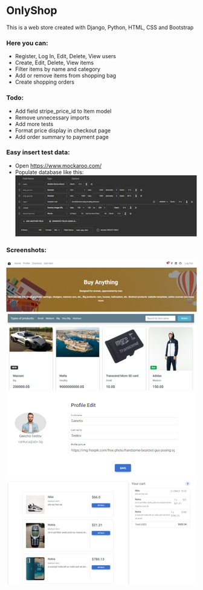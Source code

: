 # OnlyShop
This is a web store created with Django, Python, HTML, CSS and Bootstrap

### Here you can:
- Register, Log In, Edit, Delete, View users
- Create, Edit, Delete, View items
- Filter items by name and category
- Add or remove items from shopping bag
- Create shopping orders

### Todo:
- Add field stripe_price_id to Item model
- Remove unnecessary imports
- Add more tests
- Format price display in checkout page
- Add order summary to payment page

### Easy insert test data:
- Open https://www.mockaroo.com/
- Populate database like this:
![img.png](screenshots/mockaroo.jpg)

### Screenshots:
![img.png](screenshots/img.png)
![img.png](screenshots/user.png)
![img.png](screenshots/cart.png)
